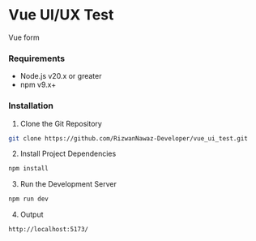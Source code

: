 # Vue UI/UX Test
Vue form

### Requirements

- Node.js v20.x or greater
- npm v9.x+

### Installation

1. Clone the Git Repository
```bash
git clone https://github.com/RizwanNawaz-Developer/vue_ui_test.git
```

2. Install Project Dependencies
```bash
npm install
```

3. Run the Development Server
```bash
npm run dev
```

4. Output
```bash
http://localhost:5173/
```